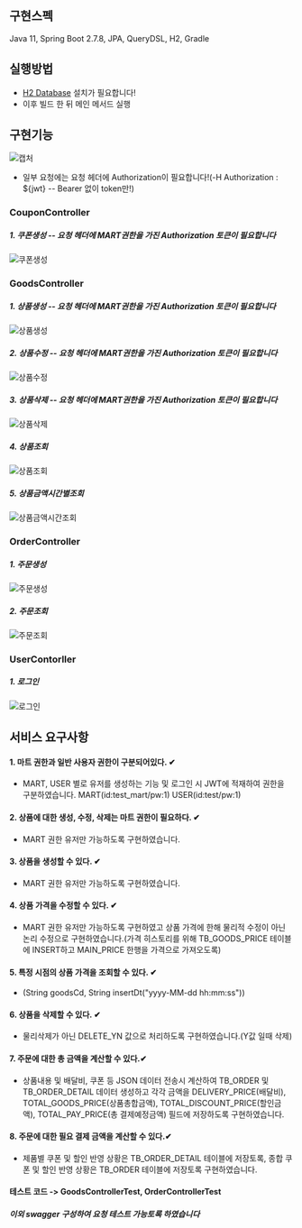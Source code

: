 ## 구현스펙
Java 11, Spring Boot 2.7.8, JPA, QueryDSL, H2, Gradle

## 실행방법
* [H2 Database](https://www.h2database.com/html/main.html) 설치가 필요합니다!
* 이후 빌드 한 뒤 메인 메서드 실행


## 구현기능
![캡처](https://github.com/jaebum7396/aswe/assets/38182229/56e57b0c-8fb1-4ff6-8a91-5e1905636226)
* 일부 요청에는 요청 헤더에 Authorization이 필요합니다!(-H Authorization : ${jwt} -- Bearer 없이 token만!)
### CouponController
##### 1. 쿠폰생성 -- 요청 헤더에 MART권한을 가진 Authorization 토큰이 필요합니다
![쿠폰생성](https://github.com/jaebum7396/aswe/assets/38182229/13649b0f-0278-46ff-992d-32912fed482d)
### GoodsController
##### 1. 상품생성 -- 요청 헤더에 MART권한을 가진 Authorization 토큰이 필요합니다
![상품생성](https://github.com/jaebum7396/aswe/assets/38182229/f30e8b69-da30-4e97-ba41-1944d6ea00d7)
##### 2. 상품수정 -- 요청 헤더에 MART권한을 가진 Authorization 토큰이 필요합니다
![상품수정](https://github.com/jaebum7396/aswe/assets/38182229/ea928cf4-7bbb-42c1-908e-40ab4eca7aa1)
##### 3. 상품삭제 -- 요청 헤더에 MART권한을 가진 Authorization 토큰이 필요합니다
![상품삭제](https://github.com/jaebum7396/aswe/assets/38182229/e14f54c9-12a6-431e-a67a-ec2aae3c34e6)
##### 4. 상품조회
![상품조회](https://github.com/jaebum7396/aswe/assets/38182229/617638f6-fde3-4a3b-9722-9f5be3efa51c)
##### 5. 상품금액시간별조회
![상품금액시간조회](https://github.com/jaebum7396/aswe/assets/38182229/542b526e-f6cd-45b0-bb04-c90547fe9a97)
### OrderController
##### 1. 주문생성
![주문생성](https://github.com/jaebum7396/aswe/assets/38182229/23e83ef3-f497-4ca9-98bb-69a307c9bc83)
##### 2. 주문조회
![주문조회](https://github.com/jaebum7396/aswe/assets/38182229/76b2e29f-4950-4d12-88dd-255140983363)
### UserContorller
##### 1. 로그인
![로그인](https://github.com/jaebum7396/aswe/assets/38182229/3019cd43-9fc9-4412-a632-c61c01fadc7e)

## 서비스 요구사항

#### 1. 마트 권한과 일반 사용자 권한이 구분되어있다. ✔  
- MART, USER 별로 유저를 생성하는 기능 및 로그인 시 JWT에 적재하여 권한을 구분하였습니다. MART(id:test_mart/pw:1) USER(id:test/pw:1)
#### 2. 상품에 대한 생성, 수정, 삭제는 마트 권한이 필요하다. ✔  
- MART 권한 유저만 가능하도록 구현하였습니다. 
#### 3. 상품을 생성할 수 있다. ✔  
- MART 권한 유저만 가능하도록 구현하였습니다. 
#### 4. 상품 가격을 수정할 수 있다. ✔  
- MART 권한 유저만 가능하도록 구현하였고 상품 가격에 한해 물리적 수정이 아닌 논리 수정으로 구현하였습니다.(가격 히스토리를 위해 TB_GOODS_PRICE 테이블에 INSERT하고 MAIN_PRICE 한행을 가격으로 가져오도록)
#### 5. 특정 시점의 상품 가격을 조회할 수 있다. ✔  
- (String goodsCd, String insertDt("yyyy-MM-dd hh:mm:ss"))
#### 6. 상품을 삭제할 수 있다. ✔  
- 물리삭제가 아닌 DELETE_YN 값으로 처리하도록 구현하였습니다.(Y값 일때 삭제)
#### 7. 주문에 대한 총 금액을 계산할 수 있다.✔  
- 상품내용 및 배달비, 쿠폰 등 JSON 데이터 전송시 계산하여 TB_ORDER 및 TB_ORDER_DETAIL 데이터 생성하고 각각 금액을 DELIVERY_PRICE(배달비), TOTAL_GOODS_PRICE(상품총합금액), TOTAL_DISCOUNT_PRICE(할인금액), TOTAL_PAY_PRICE(총 결제예정금액) 필드에 저장하도록 구현하였습니다. 
#### 8. 주문에 대한 필요 결제 금액을 계산할 수 있다.✔  
- 제품별 쿠폰 및 할인 반영 상황은 TB_ORDER_DETAIL 테이블에 저장토록, 종합 쿠폰 및 할인 반영 상황은 TB_ORDER 테이블에 저장토록 구현하였습니다.

#### 테스트 코드 -> GoodsControllerTest, OrderControllerTest 
##### 이외 swagger 구성하여 요청 테스트 가능토록 하였습니다
